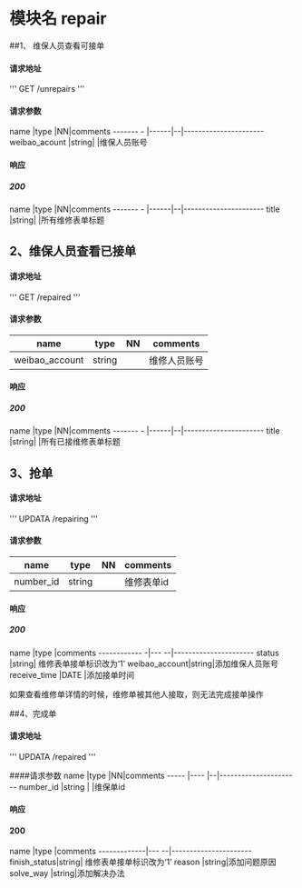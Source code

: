 # 模块名 repair
##1、 维保人员查看可接单
#### 请求地址
'''
GET  /unrepairs
'''
#### 请求参数

name              |type  |NN|comments
-------        -  |------|--|----------------------
weibao_acount     |string|  |维保人员账号

#### 响应  
##### 200 

name              |type  |NN|comments
-------        -  |------|--|----------------------
title             |string|  |所有维修表单标题

## 2、维保人员查看已接单  
#### 请求地址
'''
GET  /repaired
'''
#### 请求参数

name              |type  |NN|comments
--------          |------|--|------------------------
weibao_account    |string|  |维修人员账号

#### 响应
##### 200

name              |type  |NN|comments
-------        -  |------|--|----------------------
title             |string|  |所有已接维修表单标题
 
## 3、抢单
#### 请求地址
'''
UPDATA  /repairing
'''
#### 请求参数
name      |type   |NN|comments
-----     |----   |--|----------------------
number_id |string |  |维修表单id

#### 响应
##### 200

name          |type  |comments
------------ -|--- --|----------------------
status        |string| 维修表单接单标识改为‘1’
weibao_account|string|添加维保人员账号
receive_time  |DATE  |添加接单时间

如果查看维修单详情的时候，维修单被其他人接取，则无法完成接单操作

##4、完成单
#### 请求地址
'''
UPDATA  /repaired
'''

####请求参数
name          |type   |NN|comments
-----         |----   |--|----------------------
number_id     |string |  |维保单id

#### 响应
#### 200

name         |type  |comments
-------------|--- --|----------------------
finish_status|string| 维修表单接单标识改为‘1’
reason       |string|添加问题原因
solve_way    |string|添加解决办法

